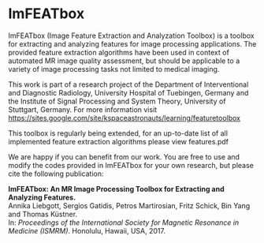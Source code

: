 # ImFEATbox

ImFEATbox (Image Feature Extraction and Analyzation Toolbox) is a toolbox for extracting and analyzing features for image processing applications. The provided feature extraction algorithms have been used in context of automated MR image quality assessment, but should be applicable to a variety of image processing tasks not limited to medical imaging.

This work is part of a research project of the Department of Interventional and Diagnostic Radiology, University Hospital of Tuebingen, Germany and the Institute of Signal Processing and System Theory, University of Stuttgart, Germany. For more information visit https://sites.google.com/site/kspaceastronauts/learning/featuretoolbox

This toolbox is regularly being extended, for an up-to-date list of all implemented feature extraction algorithms please view features.pdf

We are happy if you can benefit from our work. You are free to use and modify the codes provided in ImFEATbox for your own research, but please cite the following publication:

<b>ImFEATbox: An MR Image Processing Toolbox for Extracting and Analyzing Features.</b><br>
Annika Liebgott, Sergios Gatidis, Petros Martirosian, Fritz Schick, Bin Yang and Thomas Küstner.<br>
In: <i>Proceedings of the International Society for Magnetic Resonance in Medicine (ISMRM)</i>. Honolulu, Hawaii, USA, 2017.
